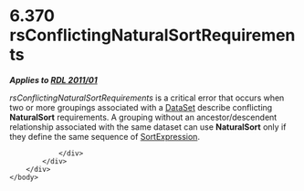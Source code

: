 <html dir="LTR" xmlns:mshelp="http://msdn.microsoft.com/mshelp" xmlns:ddue="http://ddue.schemas.microsoft.com/authoring/2003/5" xmlns:xlink="http://www.w3.org/1999/xlink" xmlns:tool="http://www.microsoft.com/tooltip">
    <head>
        <meta http-equiv="Content-Type" content="text/html; CHARSET=utf-8"></meta>
        <meta name="save" content="history"></meta>
        <title>6.370 rsConflictingNaturalSortRequirements</title>
        <xml>
            <mshelp:toctitle title="6.370 rsConflictingNaturalSortRequirements"></mshelp:toctitle>
            <mshelp:rltitle title="[MS-RDL]: rsConflictingNaturalSortRequirements"></mshelp:rltitle>
            <mshelp:keyword index="A" term="02d58b4e-29f6-4b4a-a80a-535e01ef5bdb"></mshelp:keyword>
            <mshelp:attr name="DCSext.ContentType" value="open specification"></mshelp:attr>
            <mshelp:attr name="AssetID" value="02d58b4e-29f6-4b4a-a80a-535e01ef5bdb"></mshelp:attr>
            <mshelp:attr name="TopicType" value="kbRef"></mshelp:attr>
            <mshelp:attr name="DCSext.Title" value="[MS-RDL]: rsConflictingNaturalSortRequirements" />
        </xml>
    </head>
    <body>
        <div id="header">
            <h1 class="heading">6.370 rsConflictingNaturalSortRequirements</h1>
        </div>
        <div id="mainSection">
            <div id="mainBody">
                <div id="allHistory" class="saveHistory"></div>
                <div id="sectionSection0" class="section" name="collapseableSection">
                    

<p><b><i>Applies to </i></b><a href="bf2bab1a-b608-4bcc-b718-1cc1baa9579c.htm"><b><i>RDL 2011/01</i></b></a></p>

<p><i>rsConflictingNaturalSortRequirements</i> is a critical
error that occurs when two or more groupings associated with a <a href="a14782b0-2e2f-4305-83a3-3de3fd750b6a.htm">DataSet</a> describe
conflicting <b>NaturalSort</b> requirements. A grouping without an
ancestor/descendent relationship associated with the same dataset can use <b>NaturalSort</b>
only if they define the same sequence of <a href="795f5226-3b10-45cb-b7b5-8b42c5973165.htm">SortExpression</a>.</p>


                </div>
            </div>
        </div>
    </body>
</html>